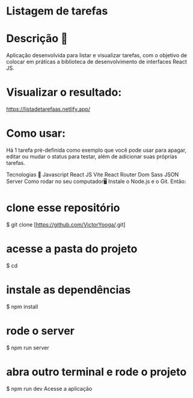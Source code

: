 # Listagem de tarefas

# Descrição 📄

Aplicação desenvolvida para listar e visualizar tarefas, com o objetivo de colocar em práticas a biblioteca de desenvolvimento de interfaces React JS.

# Visualizar o resultado:
https://listadetarefaas.netlify.app/

# Como usar:
Há 1 tarefa pré-definida como exemplo que você pode usar para apagar, editar ou mudar o status para testar, além de adicionar suas próprias tarefas.

Tecnologias 🚀
Javascript
React JS
Vite
React Router Dom
Sass
JSON Server
Como rodar no seu computador🖥️
Instale o Node.js e o Git. Então:
# clone esse repositório
$ git clone [https://github.com/VictorYooga/<desafio>.git]

# acesse a pasta do projeto
$ cd <desafio>

# instale as dependências
$ npm install

# rode o server
$ npm run server

# abra outro terminal e rode o projeto
$ npm run dev
Acesse a aplicação
